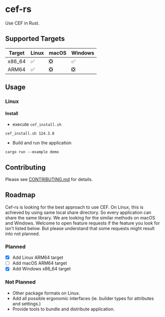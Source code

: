 # cef-rs

Use CEF in Rust.

## Supported Targets

| Target | Linux | macOS | Windows |
| ------ | ----- | ----- | ------- |
| x86_64 | ✅    | ❎     | ✅      |
| ARM64  | ✅    | ❎     | ❎      |

## Usage

### Linux

#### Install

- execute `cef_install.sh` 
```
cef_install.sh 124.3.8
```

- Build and run the application

```
cargo run --example demo
```

## Contributing

Please see [CONTRIBUTING.md](CONTRIBUTING.md) for details.

## Roadmap

Cef-rs is looking for the best approach to use CEF. On Linux, this is achieved by using same local share directory.
So every application can share the same library. We are looking for the similar methods on macOS and Windows.
Welcome to open feature requests if the feature you look for isn't listed below.
But please understand that some requests might result into not planned.

### Planned

- [x] Add Linux ARM64 target
- [ ] Add macOS ARM64 target
- [x] Add Windows x86_64 target

### Not Planned

- Other package formats on Linux.
- Add all possible ergonomic interfaces (ie. builder types for attributes and settings.)
- Provide tools to bundle and distribute application.

